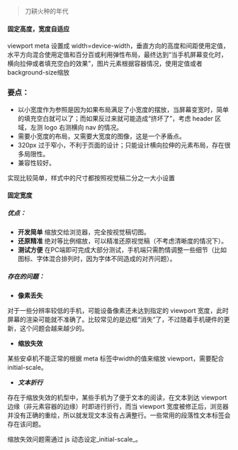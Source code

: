 > 刀耕火种的年代

#### 固定高度，宽度自适应

viewport meta 设置成 width=device-width，垂直方向的高度和间距使用定值，水平方向混合使用定值和百分百或利用弹性布局，最终达到“当手机屏幕变化时，横向拉伸或者填充空白的效果”，图片元素根据容器情况，使用定值或者background-size缩放

### 要点：

* 以小宽度作为参照是因为如果布局满足了小宽度的摆放，当屏幕变宽时，简单的填充空白就可以了；而如果反过来就可能造成“挤坏了”，考虑 header 区域，左测 logo 右测横向 nav 的情况。
* 需要小宽度的布局，又需要大宽度的图像，这是一个矛盾点。
* 320px 过于窄小，不利于页面的设计；只能设计横向拉伸的元素布局，存在很多局限性。
* 兼容性较好。

实现比较简单，样式中的尺寸都按照视觉稿二分之一大小设置

#### 固定宽度

##### 优点：

* **开发简单**
     缩放交给浏览器，完全按视觉稿切图。
* **还原精准**
     绝对等比例缩放，可以精准还原视觉稿（不考虑清晰度的情况下）。
* **测试方便**
     在PC端即可完成大部分测试，手机端只需酌情调整一些细节（比如图标、字体混合排列时，因为字体不同造成的对齐问题）。

##### 存在的问题：

* **像素丢失**

对于一些分辨率较低的手机，可能设备像素还未达到指定的 viewport 宽度，此时屏幕的渲染可能就不准确了。比较常见的是边框“消失”了，不过随着手机硬件的更新，这个问题会越来越少的。

* **缩放失效**

某些安卓机不能正常的根据 meta 标签中width的值来缩放 viewport，需要配合initial-scale。

* _**文本折行**_

存在于缩放失效的机型中，某些手机为了便于文本的阅读，在文本到达 viewport 边缘（非元素容器的边缘）时即进行折行，而当 viewport 宽度被修正后，浏览器并没有正确的重绘，所以就发现文本没有占满整行。一些常用的段落性文本标签会存在该问题。

缩放失效问题需通过 js 动态设定_initial-scale_。

